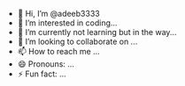 - 👋 Hi, I’m @adeeb3333
- 👀 I’m interested in coding...
- 🌱 I’m currently not learning but in the way...
- 💞️ I’m looking to collaborate on ...
- 📫 How to reach me ...
- 😄 Pronouns: ...
- ⚡ Fun fact: ...

<!---
adeeb3333/adeeb3333 is a ✨ special ✨ repository because its `README.md` (this file) appears on your GitHub profile.
You can click the Preview link to take a look at your changes.
--->

